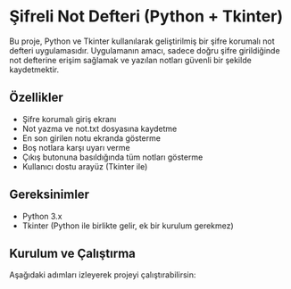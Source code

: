 # Şifreli Not Defteri (Python + Tkinter)

Bu proje, Python ve Tkinter kullanılarak geliştirilmiş bir şifre korumalı not defteri uygulamasıdır. Uygulamanın amacı, sadece doğru şifre girildiğinde not defterine erişim sağlamak ve yazılan notları güvenli bir şekilde kaydetmektir.

## Özellikler

- Şifre korumalı giriş ekranı
- Not yazma ve not.txt dosyasına kaydetme
- En son girilen notu ekranda gösterme
- Boş notlara karşı uyarı verme
- Çıkış butonuna basıldığında tüm notları gösterme
- Kullanıcı dostu arayüz (Tkinter ile)

## Gereksinimler

- Python 3.x
- Tkinter (Python ile birlikte gelir, ek bir kurulum gerekmez)

## Kurulum ve Çalıştırma

Aşağıdaki adımları izleyerek projeyi çalıştırabilirsin:

